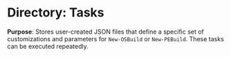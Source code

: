 # Directory: Tasks

**Purpose**: Stores user-created JSON files that define a specific set of customizations and parameters for `New-OSBuild` or `New-PEBuild`. These tasks can be executed repeatedly.
